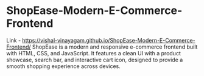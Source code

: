 # ShopEase-Modern-E-Commerce-Frontend
Link - https://vishal-vinayagam.github.io/ShopEase-Modern-E-Commerce-Frontend/
ShopEase is a modern and responsive e-commerce frontend built with HTML, CSS, and JavaScript. It features a clean UI with a product showcase, search bar, and interactive cart icon, designed to provide a smooth shopping experience across devices.
